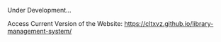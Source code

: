 Under Development...

Access Current Version of the Website: https://cltxvz.github.io/library-management-system/
